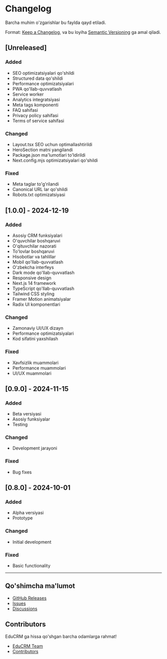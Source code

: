 # Changelog

Barcha muhim o'zgarishlar bu faylda qayd etiladi.

Format: [Keep a Changelog](https://keepachangelog.com/uz/1.0.0/),
va bu loyiha [Semantic Versioning](https://semver.org/lang/uz/) ga amal qiladi.

## [Unreleased]

### Added
- SEO optimizatsiyalari qo'shildi
- Structured data qo'shildi
- Performance optimizatsiyalari
- PWA qo'llab-quvvatlash
- Service worker
- Analytics integratsiyasi
- Meta tags komponenti
- FAQ sahifasi
- Privacy policy sahifasi
- Terms of service sahifasi

### Changed
- Layout.tsx SEO uchun optimallashtirildi
- HeroSection matni yangilandi
- Package.json ma'lumotlari to'ldirildi
- Next.config.mjs optimizatsiyalari qo'shildi

### Fixed
- Meta taglar to'g'rilandi
- Canonical URL lar qo'shildi
- Robots.txt optimizatsiyasi

## [1.0.0] - 2024-12-19

### Added
- Asosiy CRM funksiyalari
- O'quvchilar boshqaruvi
- O'qituvchilar nazorati
- To'lovlar boshqaruvi
- Hisobotlar va tahlillar
- Mobil qo'llab-quvvatlash
- O'zbekcha interfeys
- Dark mode qo'llab-quvvatlash
- Responsive design
- Next.js 14 framework
- TypeScript qo'llab-quvvatlash
- Tailwind CSS styling
- Framer Motion animatsiyalar
- Radix UI komponentlari

### Changed
- Zamonaviy UI/UX dizayn
- Performance optimizatsiyalari
- Kod sifatini yaxshilash

### Fixed
- Xavfsizlik muammolari
- Performance muammolari
- UI/UX muammolari

## [0.9.0] - 2024-11-15

### Added
- Beta versiyasi
- Asosiy funksiyalar
- Testing

### Changed
- Development jarayoni

### Fixed
- Bug fixes

## [0.8.0] - 2024-10-01

### Added
- Alpha versiyasi
- Prototype

### Changed
- Initial development

### Fixed
- Basic functionality

---

## Qo'shimcha ma'lumot

- [GitHub Releases](https://github.com/educrm/educrm.uz/releases)
- [Issues](https://github.com/educrm/educrm.uz/issues)
- [Discussions](https://github.com/educrm/educrm.uz/discussions)

## Contributors

EduCRM ga hissa qo'shgan barcha odamlarga rahmat!

- [EduCRM Team](https://github.com/educrm)
- [Contributors](https://github.com/educrm/educrm.uz/graphs/contributors) 
